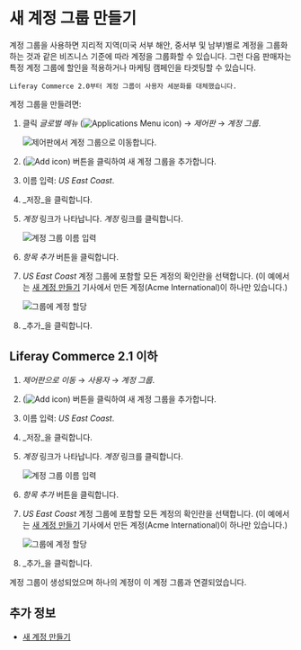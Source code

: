 # 새 계정 그룹 만들기

계정 그룹을 사용하면 지리적 지역(미국 서부 해안, 중서부 및 남부)별로 계정을 그룹화하는 것과 같은 비즈니스 기준에 따라 계정을 그룹화할 수 있습니다. 그런 다음 판매자는 특정 계정 그룹에 할인을 적용하거나 마케팅 캠페인을 타겟팅할 수 있습니다.

```{note}
Liferay Commerce 2.0부터 계정 그룹이 사용자 세분화를 대체했습니다.
```

계정 그룹을 만들려면:

1. 클릭 _글로벌 메뉴_ (![Applications Menu icon](../../images/icon-applications-menu.png)) &rarr; _제어판_ &rarr; _계정 그룹_.

    ![제어판에서 계정 그룹으로 이동합니다.](./creating-a-new-account-group/images/03.png)

1. (![Add icon](../../images/icon-add.png)) 버튼을 클릭하여 새 계정 그룹을 추가합니다.
1. 이름 입력: _US East Coast_.
1. _저장_을 클릭합니다.
1. _계정_ 링크가 나타납니다. _계정_ 링크를 클릭합니다.

    ![계정 그룹 이름 입력](./creating-a-new-account-group/images/01.png)

1. _항목 추가_ 버튼을 클릭합니다.
1. _US East Coast_ 계정 그룹에 포함할 모든 계정의 확인란을 선택합니다. (이 예에서는 [새 계정 만들기](./creating-a-new-account.md) 기사에서 만든 계정(Acme International)이 하나만 있습니다.)

    ![그룹에 계정 할당](./creating-a-new-account-group/images/02.png)

1. _추가_을 클릭합니다.

## Liferay Commerce 2.1 이하

1. _제어판으로 이동_ → _사용자_ → _계정 그룹_.
1. (![Add icon](../../images/icon-add.png)) 버튼을 클릭하여 새 계정 그룹을 추가합니다.
1. 이름 입력: _US East Coast_.
1. _저장_을 클릭합니다.
1. _계정_ 링크가 나타납니다. _계정_ 링크를 클릭합니다.

    ![계정 그룹 이름 입력](./creating-a-new-account-group/images/01.png)

1. _항목 추가_ 버튼을 클릭합니다.
1. _US East Coast_ 계정 그룹에 포함할 모든 계정의 확인란을 선택합니다. (이 예에서는 [새 계정 만들기](./creating-a-new-account.md) 기사에서 만든 계정(Acme International)이 하나만 있습니다.)

    ![그룹에 계정 할당](./creating-a-new-account-group/images/02.png)

1. _추가_을 클릭합니다.

계정 그룹이 생성되었으며 하나의 계정이 이 계정 그룹과 연결되었습니다.

## 추가 정보

* [새 계정 만들기](./creating-a-new-account.md)
